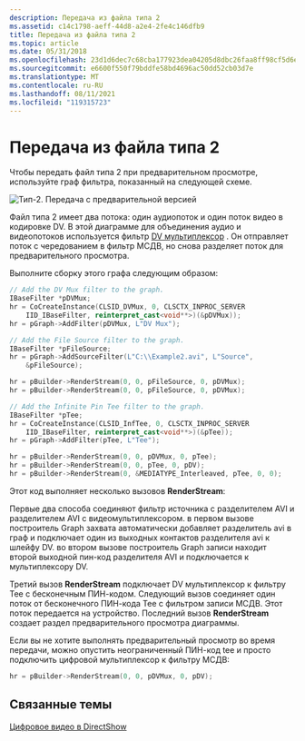 ```yaml
---
description: Передача из файла типа 2
ms.assetid: c14c1798-aeff-44d8-a2e4-2fe4c146dfb9
title: Передача из файла типа 2
ms.topic: article
ms.date: 05/31/2018
ms.openlocfilehash: 23d1d6dec7c68cba177923dea04205d8dbc26faa8ff98cf5d6e79659fced46fb
ms.sourcegitcommit: e6600f550f79bddfe58bd4696ac50dd52cb03d7e
ms.translationtype: MT
ms.contentlocale: ru-RU
ms.lasthandoff: 08/11/2021
ms.locfileid: "119315723"
---
```

# <a name="transmit-from-type-2-file"></a>Передача из файла типа 2

Чтобы передать файл типа 2 при предварительном просмотре, используйте граф фильтра, показанный на следующей схеме.

![Тип-2. Передача с предварительной версией](images/dv2-transmit.png)

Файл типа 2 имеет два потока: один аудиопоток и один поток видео в кодировке DV. В этой диаграмме для объединения аудио и видеопотоков используется фильтр [DV мультиплексор](dv-muxer-filter.md) . Он отправляет поток с чередованием в фильтр МСДВ, но снова разделяет поток для предварительного просмотра.

Выполните сборку этого графа следующим образом:


```C++
// Add the DV Mux filter to the graph.
IBaseFilter *pDVMux;
hr = CoCreateInstance(CLSID_DVMux, 0, CLSCTX_INPROC_SERVER
    IID_IBaseFilter, reinterpret_cast<void**>)(&pDVMux));
hr = pGraph->AddFilter(pDVMux, L"DV Mux");

// Add the File Source filter to the graph.
IBaseFilter *pFileSource;
hr = pGraph->AddSourceFilter(L"C:\\Example2.avi", L"Source", 
    &pFileSource);

hr = pBuilder->RenderStream(0, 0, pFileSource, 0, pDVMux);
hr = pBuilder->RenderStream(0, 0, pFileSource, 0, pDVMux);

// Add the Infinite Pin Tee filter to the graph.
IBaseFilter *pTee;
hr = CoCreateInstance(CLSID_InfTee, 0, CLSCTX_INPROC_SERVER
    IID_IBaseFilter, reinterpret_cast<void**>)(&pTee));
hr = pGraph->AddFilter(pTee, L"Tee");

hr = pBuilder->RenderStream(0, 0, pDVMux, 0, pTee);
hr = pBuilder->RenderStream(0, 0, pTee, 0, pDV);
hr = pBuilder->RenderStream(0, &MEDIATYPE_Interleaved, pTee, 0, 0);
```



Этот код выполняет несколько вызовов **RenderStream**:

Первые два способа соединяют фильтр источника с разделителем AVI и разделителем AVI с видеомультиплексором. в первом вызове построитель Graph захвата автоматически добавляет разделитель avi в граф и подключает один из выходных контактов разделителя avi к шлейфу DV. во втором вызове построитель Graph записи находит второй выходной пин-код разделителя AVI и подключается к мультиплексору DV.

Третий вызов **RenderStream** подключает DV мультиплексор к фильтру Tee с бесконечным ПИН-кодом. Следующий вызов соединяет один поток от бесконечного ПИН-кода Tee с фильтром записи МСДВ. Этот поток передается на устройство. Последний вызов **RenderStream** создает раздел предварительного просмотра диаграммы.

Если вы не хотите выполнять предварительный просмотр во время передачи, можно опустить неограниченный ПИН-код tee и просто подключить цифровой мультиплексор к фильтру МСДВ:


```C++
hr = pBuilder->RenderStream(0, 0, pDVMux, 0, pDV);
```



## <a name="related-topics"></a>Связанные темы

<dl> <dt>

[Цифровое видео в DirectShow](digital-video-in-directshow.md)
</dt> </dl>

 

 



